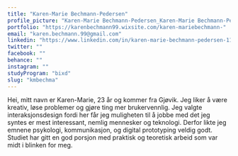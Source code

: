 ```yaml
---
title: "Karen-Marie Bechmann-Pedersen"
profile_picture: "Karen-Marie Bechmann-Pedersen_Karen-Marie Bechmann-Pedersen.webp"
portfolio: "https://karenbechmann99.wixsite.com/karen-mariebechmann-"
email: "karen.bechmann.99@gmail.com"
linkedin: "https://www.linkedin.com/in/karen-marie-bechmann-pedersen-1124a0234/"
twitter: ""
facebook: ""
behance: ""
instagram: ""
studyProgram: "bixd"
slug: "kmbechma"
---
```


Hei, mitt navn er Karen-Marie, 23 år og kommer fra Gjøvik. Jeg liker å være kreativ, løse problemer og gjøre ting mer brukervennlig. Jeg valgte interaksjonsdesign fordi her får jeg muligheten til å jobbe med det jeg syntes er mest interessant, nemlig mennesker og teknologi. Derfor likte jeg emnene psykologi, kommunikasjon, og digital prototyping veldig godt. Studiet har gitt en god porsjon med praktisk og teoretisk arbeid som var midt i blinken for meg.

